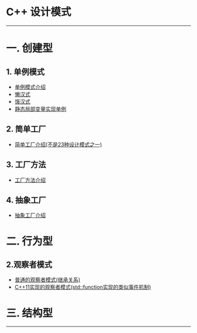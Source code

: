 # C++ 设计模式
---
# 一. 创建型  
## 1. 单例模式
* [单例模式介绍](https://blog.csdn.net/wangdamingll/article/details/120555777)      
* [懒汉式](https://github.com/wangdamingll/JobLearn/tree/master/prepare/designmode/code/Singleton1.cpp)  
* [饿汉式](https://github.com/wangdamingll/JobLearn/tree/master/prepare/designmode/code/Singleton3.cpp)  
* [静态局部变量实现单例](https://github.com/wangdamingll/JobLearn/tree/master/prepare/designmode/code/Singleton2.cpp)  

## 2. 简单工厂   
* [简单工厂介绍(不是23种设计模式之一)](https://blog.csdn.net/wangdamingll/article/details/120564417)      

## 3. 工厂方法     
* [工厂方法介绍]()    

## 4. 抽象工厂       
* [抽象工厂介绍]()    

# 二. 行为型    
## 2.观察者模式
* [普通的观察者模式(继承关系)](https://blog.csdn.net/wangdamingll/article/details/104658531)
* [C++11实现的观察者模式(std::function实现的类似事件机制)](https://blog.csdn.net/wangdamingll/article/details/104658531)  

# 三. 结构型  

---